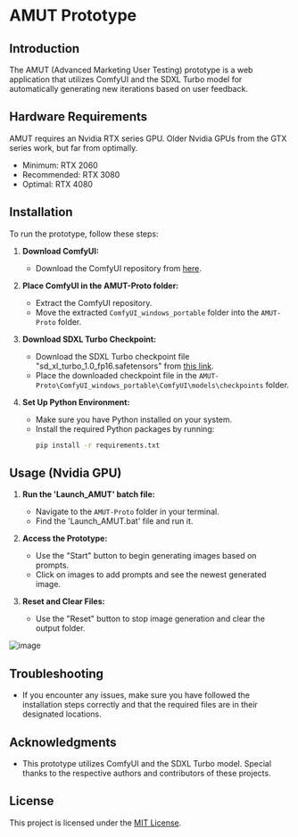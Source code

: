 # AMUT Prototype

## Introduction

The AMUT (Advanced Marketing User Testing) prototype is a web application that utilizes ComfyUI and the SDXL Turbo model for automatically generating new iterations based on user feedback.

## Hardware Requirements

AMUT requires an Nvidia RTX series GPU. Older Nvidia GPUs from the GTX series work, but far from optimally.

- Minimum: RTX 2060
- Recommended: RTX 3080
- Optimal: RTX 4080

## Installation

To run the prototype, follow these steps:

1. **Download ComfyUI:**
   - Download the ComfyUI repository from [here](https://github.com/comfyanonymous/ComfyUI/releases/tag/latest).

2. **Place ComfyUI in the AMUT-Proto folder:**
   - Extract the ComfyUI repository.
   - Move the extracted `ComfyUI_windows_portable` folder into the `AMUT-Proto` folder.

3. **Download SDXL Turbo Checkpoint:**
   - Download the SDXL Turbo checkpoint file "sd_xl_turbo_1.0_fp16.safetensors" from [this link](https://huggingface.co/stabilityai/sdxl-turbo/blob/main/sd_xl_turbo_1.0_fp16.safetensors).
   - Place the downloaded checkpoint file in the `AMUT-Proto\ComfyUI_windows_portable\ComfyUI\models\checkpoints` folder.

4. **Set Up Python Environment:**
   - Make sure you have Python installed on your system.
   - Install the required Python packages by running:
     ```bash
     pip install -r requirements.txt
     ```

## Usage (Nvidia GPU)

1. **Run the 'Launch_AMUT' batch file:**
   - Navigate to the `AMUT-Proto` folder in your terminal.
   - Find the 'Launch_AMUT.bat' file and run it.

2. **Access the Prototype:**
   - Use the "Start" button to begin generating images based on prompts.
   - Click on images to add prompts and see the newest generated image.

3. **Reset and Clear Files:**
   - Use the "Reset" button to stop image generation and clear the output folder.

![image](https://github.com/tedinasuit/AMUT-Proto/assets/73829267/f3e74094-6251-475d-9f4a-ef74d1e32727)


## Troubleshooting

- If you encounter any issues, make sure you have followed the installation steps correctly and that the required files are in their designated locations.

## Acknowledgments

- This prototype utilizes ComfyUI and the SDXL Turbo model. Special thanks to the respective authors and contributors of these projects.

## License

This project is licensed under the [MIT License](LICENSE).
